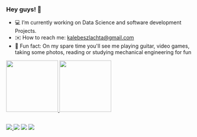 ### Hey guys! 🖖
- 💻 I’m currently working on Data Science and software development Projects.
- ✉️ How to reach me: kalebeszlachta@gmail.com 
- 🎸 Fun fact: On my spare time you'll see me playing guitar, video games, taking some photos, reading or studying mechanical engineering for fun

 <div>
  <a href="https://github.com/kalebers"> 
  <img height="140em" src="https://github-readme-stats.vercel.app/api?username=kalebers&show_icons=true&theme=dark&include_all_commits=true&count_private=true"/>
  <img height="140em" src="https://github-readme-stats.vercel.app/api/top-langs/?username=kalebers&layout=compact&langs_count=7&theme=dark"/>
</div>
  
  ##
 
<div> 
 <a href="https://www.linkedin.com/in/kalebe-rodrigues-szlachta-918357205" target="_blank"><img src="https://img.shields.io/badge/LinkedIn-0077B5?style=for-the-badge&logo=linkedin&logoColor=white" target="_blank">
  <a href="https://instagram.com/kalebe_rs" target="_blank"><img src="https://img.shields.io/badge/-Instagram-%23E4405F?style=for-the-badge&logo=instagram&logoColor=white" target="_blank"></a>
 	<a href="https://www.twitch.tv/kalebers" target="_blank"><img src="https://img.shields.io/badge/Twitch-9146FF?style=for-the-badge&logo=twitch&logoColor=white" target="_blank"></a>
 <a href="https://twitter.com/kalebe_rs" target="_blank"><img src="https://img.shields.io/badge/Twitter-1DA1F2?style=for-the-badge&logo=twitter&logoColor=white" target="_blank"></a> 
</a> 
 
</div>
